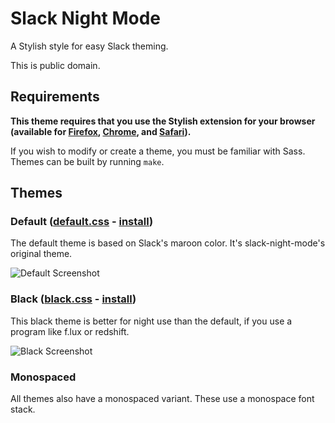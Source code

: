 # Slack Night Mode
A Stylish style for easy Slack theming.

This is public domain.

## Requirements

**This theme requires that you use the Stylish extension for your browser (available for [Firefox](https://addons.mozilla.org/en-US/firefox/addon/stylish/), [Chrome](https://chrome.google.com/webstore/detail/stylish/fjnbnpbmkenffdnngjfgmeleoegfcffe), and [Safari](http://sobolev.us/stylish/)).**

If you wish to modify or create a theme, you must be familiar with Sass. Themes can be built by running `make`.

## Themes

### Default ([default.css](css/default.css) - [install](https://userstyles.org/styles/101971/slack-night-mode))

The default theme is based on Slack's maroon color. It's slack-night-mode's original theme.

![Default Screenshot](https://df6a.https.cdn.softlayer.net/80DF6A/static.userstyles.org/style_screenshots/101971_after.png)

### Black ([black.css](css/variants/black.css) - [install](https://userstyles.org/styles/117475/slack-night-mode-black))

This black theme is better for night use than the default, if you use a program like f.lux or redshift.

![Black Screenshot](https://df6a.https.cdn.softlayer.net/80DF6A/static.userstyles.org/style_screenshots/117475_after.png)

### Monospaced

All themes also have a monospaced variant. These use a monospace font stack.
